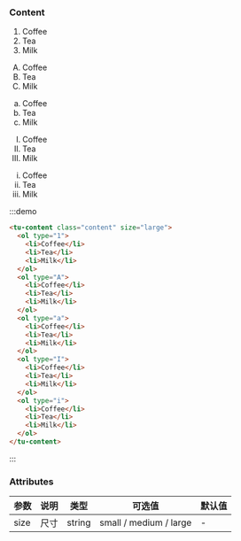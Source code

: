 ### Content

<tu-content class="content" size="large">
  <ol type="1">
    <li>Coffee</li>
    <li>Tea</li>
    <li>Milk</li>
  </ol>
  <ol type="A">
    <li>Coffee</li>
    <li>Tea</li>
    <li>Milk</li>
  </ol>
  <ol type="a">
    <li>Coffee</li>
    <li>Tea</li>
    <li>Milk</li>
  </ol>
  <ol type="I">
    <li>Coffee</li>
    <li>Tea</li>
    <li>Milk</li>
  </ol>
  <ol type="i">
    <li>Coffee</li>
    <li>Tea</li>
    <li>Milk</li>
  </ol>
</tu-content>



:::demo
```html
<tu-content class="content" size="large">
  <ol type="1">
    <li>Coffee</li>
    <li>Tea</li>
    <li>Milk</li>
  </ol>
  <ol type="A">
    <li>Coffee</li>
    <li>Tea</li>
    <li>Milk</li>
  </ol>
  <ol type="a">
    <li>Coffee</li>
    <li>Tea</li>
    <li>Milk</li>
  </ol>
  <ol type="I">
    <li>Coffee</li>
    <li>Tea</li>
    <li>Milk</li>
  </ol>
  <ol type="i">
    <li>Coffee</li>
    <li>Tea</li>
    <li>Milk</li>
  </ol>
</tu-content>
```
:::


### Attributes
| 参数      | 说明    | 类型      | 可选值       | 默认值   |
|---------- |-------- |---------- |-------------  |-------- |
| size  | 尺寸 | string | small / medium / large |    -     |
